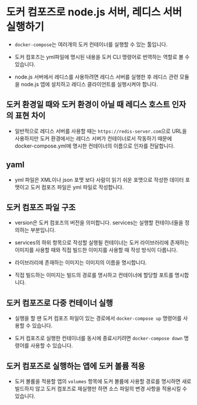# 도커 컴포즈로 node.js 서버, 레디스 서버 실행하기

- `docker-compose`는 여러개의 도커 컨테이너를 실행할 수 있는 툴입니다.

- 도커 컴포즈는 yml파일에 명시된 내용을 도커 CLI 명령어로 번역하는 역할로 볼 수 있습니다.

- node.js 서버에서 레디스를 사용하려면 레디스 서버를 실행한 후 레디스 관련 모듈을 node.js 앱에 설치하고 레디스 클라이언트를 실행시켜야 합니다.

## 도커 환경일 때와 도커 환경이 아닐 때 레디스 호스트 인자의 표현 차이

- 일반적으로 레디스 서버를 사용할 때는 `https://redis-server.com`으로 URL을 사용하지만 도커 환경에서는 레디스 서버가 컨테이너로서 작동하기 때문에 docker-compose.yml에 명시한 컨테이너의 이름으로 인자를 전달합니다.

## yaml

- yml 파일은 XML이나 json 포맷 보다 사람이 읽기 쉬운 포맷으로 작성한 데이터 포맷이고 도커 컴포즈 파일은 yml 파일로 작성합니다.

## 도커 컴포즈 파일 구조

- version은 도커 컴포즈의 버전을 의미합니다. services는 실행할 컨테이너들을 정의하는 부분입니다.

- services의 하위 항목으로 작성할 실행될 컨테이너는 도커 라이브러리에 존재하는 이미지를 사용할 때와 직접 빌드한 이미지를 사용할 때 작성 방식이 다릅니다.

- 라이브러리에 존재하는 이미지는 이미지의 이름을 명시합니다.

- 직접 빌드하는 이미지는 빌드의 경로를 명시하고 컨테이너에 할당할 포트를 명시합니다.

## 도커 컴포즈로 다중 컨테이너 실행

- 실행을 할 땐 도커 컴포즈 파일이 있는 경로에서 `docker-compose up` 명령어를 사용할 수 있습니다.

- 도커 컴포즈로 실행한 컨테이너를 동시에 종료시키려면 `docker-compose down` 명령어를 사용할 수 있습니다.

## 도커 컴포즈로 실행하는 앱에 도커 볼륨 적용

- 도커 볼륨을 적용할 앱의 `volumes` 항목에 도커 볼륨에 사용할 경로를 명시하면 새로 빌드하지 않고 도커 컴포즈로 재실행만 하면 소스 파일의 변경 사항을 적용시킬 수 있습니다.

